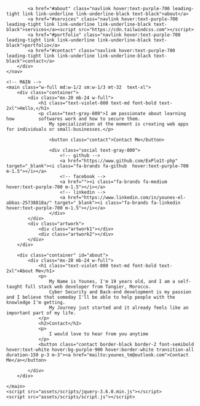 
<html lang="en">
<head>
    <meta charset="UTF-8">
    <meta http-equiv="X-UA-Compatible" content="IE=edge">
    <meta name="viewport" content="width=device-width, initial-scale=1.0">
    <link rel="icon" href="assets/images/ScemerPic.png" type="image/x-icon">
    <script src="https://cdn.tailwindcss.com"></script>
    <link rel="stylesheet" href="style.css">
    <link rel="stylesheet" href="assets/fontawesome-free-6.1.1-web/css/all.css">
</head>
<body>
    <!-- NAVIGATION BAR -->
    <nav class="flex fixed w-full top-0">
        <div class="flex justify-evenly  w-full text-black text-3xl p-5 ">
            
            <a href="#about" class="navlink hover:text-purple-700 leading-tight link link-underline link-underline-black text-black">about</a>
            <a href="#services" class="navlink hover:text-purple-700 leading-tight link link-underline link-underline-black text-black">services</a><script src="https://cdn.tailwindcss.com"></script>
            <a href="#portfolio" class="navlink hover:text-purple-700 leading-tight link link-underline link-underline-black text-black">portfolio</a>
            <a href="#contact" class="navlink hover:text-purple-700 leading-tight link link-underline link-underline-black text-black">contact</a>
        </div>
    </nav>
    
    <!-- MAIN -->
    <main class="w-full md:w-1/2 sm:w-1/3 mt-32  text-xl">
        <div class="container">
            <div class="mx-20 mb-24 w-full">
                <h1 class="text-violet-800 text-md font-bold text-2xl">Hello,</h1>
                <p class="text-gray-800">I am passionate about learning how         softwares work and how to secure them.
                    My specialization at the moment is creating web apps for individuals or small-businesses.</p>
                    
                    <button class="contact">Contact Me</button>

                    <div class="social text-gray-800">
                        <!-- github -->
                        <a href="https://www.github.com/ExPlo1t-php" target="_blank"><i class="fa-brands fa-github  hover:text-purple-700 m-1.5"></i></a>
                        <!-- facebook -->
                        <a href=""><i class="fa-brands fa-medium  hover:text-purple-700 m-1.5"></i></a>
                        <!-- linkedin -->
                        <a href="https://www.linkedin.com/in/younes-el-abbas-25738818a/" target="_blank"><i class="fa-brands fa-linkedin  hover:text-purple-700 m-1.5"></i></a>
                    </div>
            </div>
            <div class="artwork">
                <div class="artwork1"></div>
                <div class="artwork2"></div>
            </div>
        </div>

        <div class="container" id="about">
            <div class="mx-20 mb-24 w-full">
                <h1 class="text-violet-800 text-md font-bold text-2xl">About Me</h1>
                <p>
                    My Name is Younes, I'm 19 years old, and I am a self-taught full stack web developer from Tangier, Morocco.
                    Cyber Security and Back-end development is my passion and I believe that someday I'll be able to help people with the knowledge I'm getting.
                    My Journey just started and it already feels like an important part of my life.                
                </p>
                <h2>Contact</h2>
                <p>
                    I would love to hear from you anytime
                </p>
                <button class="contact border-black border-2 font-semibold hover:text-white hover:bg-purple-900 hover:border-white transition-all duration-150 p-3 m-3"><a href="mailto:younes_tm@outlook.com">Contact Me</a></button>
                
            </div>
        </div>

    </main>
    <script src="assets/scripts/jquery-3.6.0.min.js"></script>
    <script src="assets/scripts/script.js"></script>
</body>
</html>
